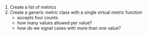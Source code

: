 1) Create a list of metrics
2) Create a generic metric class with a single virtual metric function
    - accepts four counts
    - how many values allowed per value?
    - how do we signal cases with more than one value?
